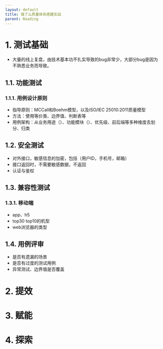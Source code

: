 ```yaml
---
layout: default
title: 饿了么质量体系搭建实战
parent: Reading
---
```


# 1. 测试基础

- 大量的线上复盘，由技术基本功不扎实导致的bug非常少，大部分bug是因为不熟悉业务而导致。

## 1.1. 功能测试

### 1.1.1. 用例设计原则

- 指导原则：MCCall和Boehm模型，以及ISO/IEC 25010:2011质量模型
- 方法：使用等价类、边界值、判断表等
- 用例架构：从业务用途（）、功能模块（）、优先级、前后端等多种维度去划分、归类

## 1.2. 安全测试

- 对外接口，敏感信息的加密，包括（用户ID，手机号，邮箱）
- 接口返回时，不需要敏感数据，不返回
- 认证与鉴权

## 1.3. 兼容性测试

### 1.3.1. 移动端

- app、h5
- top30 top10的机型
- web浏览器的类型

## 1.4. 用例评审

- 是否有遗漏的场景
- 是否有过度的测试用例
- 异常测试、边界值是否覆盖

# 2. 提效

# 3. 赋能

# 4. 探索